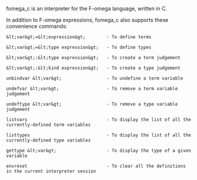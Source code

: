 fomega_c is an interpreter for the F-omega language, written in C.

In addition to F-omega expressions, fomega_c also supports these convenience commands:

    &lt;var&gt;=&lt;expression&gt;        - To define terms

    &lt;var&gt;=&lt;type expression&gt;   - To define types

    &lt;var&gt;:&lt;type expression&gt;   - To create a term judgement

    &lt;var&gt;:&lt;kind expression&gt;   - To create a type judgement

    unbindvar &lt;var&gt;                 - To undefine a term variable

    undefvar &lt;var&gt;                  - To remove a term variable judgement

    undeftype &lt;var&gt;                 - To remove a type variable judgement

    listvars                              - To display the list of all the currently-defined term variables

    listtypes                             - To display the list of all the currently-defined type variables

    gettype &lt;var&gt;                   - To display the type of a given variable

    envreset                              - To clear all the definitions in the current interpreter session

